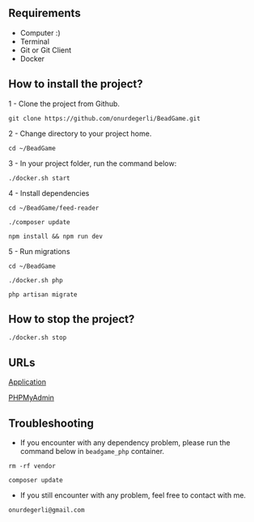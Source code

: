 ## Requirements

* Computer :)
* Terminal
* Git or Git Client
* Docker

## How to install the project?

1 - Clone the project from Github.

```git clone https://github.com/onurdegerli/BeadGame.git```

2 - Change directory to your project home.

```cd ~/BeadGame```

3 - In your project folder, run the command below:

```./docker.sh start```

4 - Install dependencies

```cd ~/BeadGame/feed-reader```

```./composer update```

```npm install && npm run dev```

5 - Run migrations

```cd ~/BeadGame```

```./docker.sh php```

```php artisan migrate```

## How to stop the project?

```./docker.sh stop```

## URLs

[Application](http://localhost)

[PHPMyAdmin](http://localhost:8184)

## Troubleshooting

- If you encounter with any dependency problem, please run the command below in `beadgame_php` container.

```rm -rf vendor```

```composer update```

- If you still encounter with any problem, feel free to contact with me.

```onurdegerli@gmail.com```